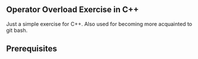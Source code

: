 Operator Overload Exercise in C++
-----------------------------------
Just a simple exercise for C++. Also used for becoming more acquainted to git bash.

Prerequisites
-----------------------------------


